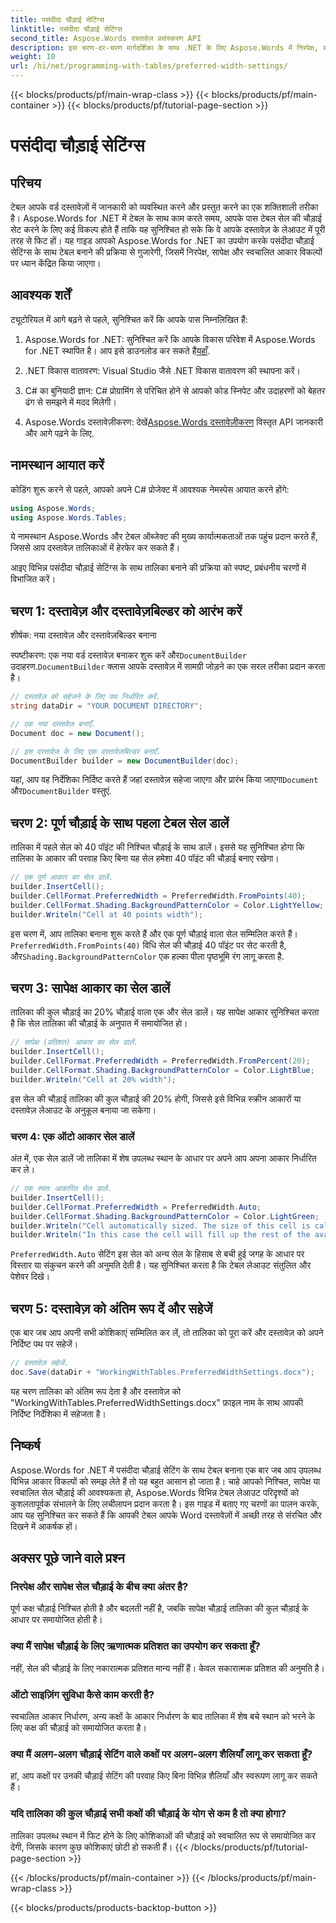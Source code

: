 ```yaml
---
title: पसंदीदा चौड़ाई सेटिंग्स
linktitle: पसंदीदा चौड़ाई सेटिंग्स
second_title: Aspose.Words दस्तावेज़ प्रसंस्करण API
description: इस चरण-दर-चरण मार्गदर्शिका के साथ .NET के लिए Aspose.Words में निरपेक्ष, सापेक्ष और स्वचालित चौड़ाई सेटिंग्स के साथ तालिकाएँ बनाना सीखें।
weight: 10
url: /hi/net/programming-with-tables/preferred-width-settings/
---
```


{{< blocks/products/pf/main-wrap-class >}}
{{< blocks/products/pf/main-container >}}
{{< blocks/products/pf/tutorial-page-section >}}

# पसंदीदा चौड़ाई सेटिंग्स

## परिचय

टेबल आपके वर्ड दस्तावेज़ों में जानकारी को व्यवस्थित करने और प्रस्तुत करने का एक शक्तिशाली तरीका है। Aspose.Words for .NET में टेबल के साथ काम करते समय, आपके पास टेबल सेल की चौड़ाई सेट करने के लिए कई विकल्प होते हैं ताकि यह सुनिश्चित हो सके कि वे आपके दस्तावेज़ के लेआउट में पूरी तरह से फिट हों। यह गाइड आपको Aspose.Words for .NET का उपयोग करके पसंदीदा चौड़ाई सेटिंग्स के साथ टेबल बनाने की प्रक्रिया से गुजारेगी, जिसमें निरपेक्ष, सापेक्ष और स्वचालित आकार विकल्पों पर ध्यान केंद्रित किया जाएगा। 

## आवश्यक शर्तें

ट्यूटोरियल में आगे बढ़ने से पहले, सुनिश्चित करें कि आपके पास निम्नलिखित हैं:

1.  Aspose.Words for .NET: सुनिश्चित करें कि आपके विकास परिवेश में Aspose.Words for .NET स्थापित है। आप इसे डाउनलोड कर सकते हैं[यहाँ](https://releases.aspose.com/words/net/).

2. .NET विकास वातावरण: Visual Studio जैसे .NET विकास वातावरण की स्थापना करें।

3. C# का बुनियादी ज्ञान: C# प्रोग्रामिंग से परिचित होने से आपको कोड स्निपेट और उदाहरणों को बेहतर ढंग से समझने में मदद मिलेगी।

4.  Aspose.Words दस्तावेज़ीकरण: देखें[Aspose.Words दस्तावेज़ीकरण](https://reference.aspose.com/words/net/) विस्तृत API जानकारी और आगे पढ़ने के लिए.

## नामस्थान आयात करें

कोडिंग शुरू करने से पहले, आपको अपने C# प्रोजेक्ट में आवश्यक नेमस्पेस आयात करने होंगे:

```csharp
using Aspose.Words;
using Aspose.Words.Tables;
```

ये नामस्थान Aspose.Words और टेबल ऑब्जेक्ट की मुख्य कार्यात्मकताओं तक पहुंच प्रदान करते हैं, जिससे आप दस्तावेज़ तालिकाओं में हेरफेर कर सकते हैं।

आइए विभिन्न पसंदीदा चौड़ाई सेटिंग्स के साथ तालिका बनाने की प्रक्रिया को स्पष्ट, प्रबंधनीय चरणों में विभाजित करें।

## चरण 1: दस्तावेज़ और दस्तावेज़बिल्डर को आरंभ करें

शीर्षक: नया दस्तावेज़ और दस्तावेज़बिल्डर बनाना

 स्पष्टीकरण: एक नया वर्ड दस्तावेज़ बनाकर शुरू करें और`DocumentBuilder` उदाहरण.`DocumentBuilder` क्लास आपके दस्तावेज़ में सामग्री जोड़ने का एक सरल तरीका प्रदान करता है।

```csharp
// दस्तावेज़ को सहेजने के लिए पथ निर्धारित करें.
string dataDir = "YOUR DOCUMENT DIRECTORY";

// एक नया दस्तावेज़ बनाएँ.
Document doc = new Document();

// इस दस्तावेज़ के लिए एक दस्तावेज़बिल्डर बनाएँ.
DocumentBuilder builder = new DocumentBuilder(doc);
```

 यहां, आप वह निर्देशिका निर्दिष्ट करते हैं जहां दस्तावेज़ सहेजा जाएगा और प्रारंभ किया जाएगा`Document` और`DocumentBuilder` वस्तुएं.

## चरण 2: पूर्ण चौड़ाई के साथ पहला टेबल सेल डालें

तालिका में पहले सेल को 40 पॉइंट की निश्चित चौड़ाई के साथ डालें। इससे यह सुनिश्चित होगा कि तालिका के आकार की परवाह किए बिना यह सेल हमेशा 40 पॉइंट की चौड़ाई बनाए रखेगा।

```csharp
// एक पूर्ण आकार का सेल डालें.
builder.InsertCell();
builder.CellFormat.PreferredWidth = PreferredWidth.FromPoints(40);
builder.CellFormat.Shading.BackgroundPatternColor = Color.LightYellow;
builder.Writeln("Cell at 40 points width");
```

इस चरण में, आप तालिका बनाना शुरू करते हैं और एक पूर्ण चौड़ाई वाला सेल सम्मिलित करते हैं।`PreferredWidth.FromPoints(40)` विधि सेल की चौड़ाई 40 पॉइंट पर सेट करती है, और`Shading.BackgroundPatternColor` एक हल्का पीला पृष्ठभूमि रंग लागू करता है.

## चरण 3: सापेक्ष आकार का सेल डालें

तालिका की कुल चौड़ाई का 20% चौड़ाई वाला एक और सेल डालें। यह सापेक्ष आकार सुनिश्चित करता है कि सेल तालिका की चौड़ाई के अनुपात में समायोजित हो।

```csharp
// सापेक्ष (प्रतिशत) आकार का सेल डालें.
builder.InsertCell();
builder.CellFormat.PreferredWidth = PreferredWidth.FromPercent(20);
builder.CellFormat.Shading.BackgroundPatternColor = Color.LightBlue;
builder.Writeln("Cell at 20% width");
```

इस सेल की चौड़ाई तालिका की कुल चौड़ाई की 20% होगी, जिससे इसे विभिन्न स्क्रीन आकारों या दस्तावेज़ लेआउट के अनुकूल बनाया जा सकेगा।

### चरण 4: एक ऑटो आकार सेल डालें

अंत में, एक सेल डालें जो तालिका में शेष उपलब्ध स्थान के आधार पर अपने आप अपना आकार निर्धारित कर ले।

```csharp
// एक स्वतः आकारित सेल डालें.
builder.InsertCell();
builder.CellFormat.PreferredWidth = PreferredWidth.Auto;
builder.CellFormat.Shading.BackgroundPatternColor = Color.LightGreen;
builder.Writeln("Cell automatically sized. The size of this cell is calculated from the table preferred width.");
builder.Writeln("In this case the cell will fill up the rest of the available space.");
```

`PreferredWidth.Auto` सेटिंग इस सेल को अन्य सेल के हिसाब से बची हुई जगह के आधार पर विस्तार या संकुचन करने की अनुमति देती है। यह सुनिश्चित करता है कि टेबल लेआउट संतुलित और पेशेवर दिखे।

## चरण 5: दस्तावेज़ को अंतिम रूप दें और सहेजें

एक बार जब आप अपनी सभी कोशिकाएं सम्मिलित कर लें, तो तालिका को पूरा करें और दस्तावेज़ को अपने निर्दिष्ट पथ पर सहेजें।

```csharp
// दस्तावेज़ सहेजें.
doc.Save(dataDir + "WorkingWithTables.PreferredWidthSettings.docx");
```

यह चरण तालिका को अंतिम रूप देता है और दस्तावेज़ को "WorkingWithTables.PreferredWidthSettings.docx" फ़ाइल नाम के साथ आपकी निर्दिष्ट निर्देशिका में सहेजता है।

## निष्कर्ष

Aspose.Words for .NET में पसंदीदा चौड़ाई सेटिंग के साथ टेबल बनाना एक बार जब आप उपलब्ध विभिन्न आकार विकल्पों को समझ लेते हैं तो यह बहुत आसान हो जाता है। चाहे आपको निश्चित, सापेक्ष या स्वचालित सेल चौड़ाई की आवश्यकता हो, Aspose.Words विभिन्न टेबल लेआउट परिदृश्यों को कुशलतापूर्वक संभालने के लिए लचीलापन प्रदान करता है। इस गाइड में बताए गए चरणों का पालन करके, आप यह सुनिश्चित कर सकते हैं कि आपकी टेबल आपके Word दस्तावेज़ों में अच्छी तरह से संरचित और दिखने में आकर्षक हों।

## अक्सर पूछे जाने वाले प्रश्न

### निरपेक्ष और सापेक्ष सेल चौड़ाई के बीच क्या अंतर है?
पूर्ण कक्ष चौड़ाई निश्चित होती है और बदलती नहीं है, जबकि सापेक्ष चौड़ाई तालिका की कुल चौड़ाई के आधार पर समायोजित होती है।

### क्या मैं सापेक्ष चौड़ाई के लिए ऋणात्मक प्रतिशत का उपयोग कर सकता हूँ?
नहीं, सेल की चौड़ाई के लिए नकारात्मक प्रतिशत मान्य नहीं हैं। केवल सकारात्मक प्रतिशत की अनुमति है।

### ऑटो साइज़िंग सुविधा कैसे काम करती है?
स्वचालित आकार निर्धारण, अन्य कक्षों के आकार निर्धारण के बाद तालिका में शेष बचे स्थान को भरने के लिए कक्ष की चौड़ाई को समायोजित करता है।

### क्या मैं अलग-अलग चौड़ाई सेटिंग वाले कक्षों पर अलग-अलग शैलियाँ लागू कर सकता हूँ?
हां, आप कक्षों पर उनकी चौड़ाई सेटिंग की परवाह किए बिना विभिन्न शैलियाँ और स्वरूपण लागू कर सकते हैं।

### यदि तालिका की कुल चौड़ाई सभी कक्षों की चौड़ाई के योग से कम है तो क्या होगा?
तालिका उपलब्ध स्थान में फिट होने के लिए कोशिकाओं की चौड़ाई को स्वचालित रूप से समायोजित कर देगी, जिसके कारण कुछ कोशिकाएं छोटी हो सकती हैं।
{{< /blocks/products/pf/tutorial-page-section >}}

{{< /blocks/products/pf/main-container >}}
{{< /blocks/products/pf/main-wrap-class >}}

{{< blocks/products/products-backtop-button >}}

